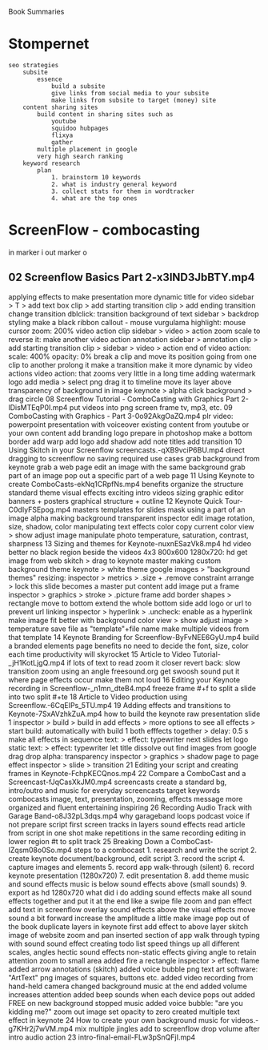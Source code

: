 Book Summaries

# Stompernet

	seo strategies
		subsite
			essence
				build a subsite
				give links from social media to your subsite
				make links from subsite to target (money) site
		content sharing sites
			build content in sharing sites such as
				youtube
				squidoo hubpages
				flixya
				gather
			multiple placement in google
			very high search ranking
		keyword research
			plan
				1. brainstorm 10 keywords
				2. what is industry general keyword
				3. collect stats for them in wordtracker
				4. what are the top ones

# ScreenFlow - combocasting

in marker
    i
out marker
    o
    
02 Screenflow Basics Part 2-x3lND3JbBTY.mp4
-------------------------------------------

applying effects to make presentation more dynamic
title for video
    sidebar > T > add text box
    clip > add starting transition
    clip > add ending transition
change transition
    dblclick: transition
background of text
    sidebar > backdrop
styling
    make a black ribbon
callout - mouse vurgulama
    highlight: mouse cursor
    zoom: 200%
video action
    clip
        sidebar > video > action
    zoom
    scale
    to reverse it:
        make another video action
annotation
    sidebar > annotation
    clip > add starting transition
    clip > sidebar > video > action
        end of video action:
            scale: 400%
            opacity: 0%
break a clip and move its position
going from one clip to another
    prolong it
    make a transition
make it more dynamic by video actions
    video action: that zooms very little
    in a long time
adding watermark logo
    add media > select png
    drag it to timeline
    move its layer above
transparency of background in image
    keynote > alpha
    click background > drag circle
08 Screenflow Tutorial - ComboCasting with Graphics Part 2-lDisMTEqP0I.mp4
    put videos into png screen frame
        tv, mp3, etc. 
09 ComboCasting with Graphics - Part 3-0o92AkgOaZQ.mp4
    plr video: powerpoint presentation with voiceover
        existing content
            from youtube or your own content
    add branding logo
        prepare in photoshop
            make a bottom border
            add warp
            add logo
            add shadow
    add note titles
        add transition
10 Using Skitch in your Screenflow screencasts.-qXB9vciP6BU.mp4
    direct dragging to screenflow
        no saving required
    use cases
        grab background from keynote
        grab a web page
        edit an image with the same background
        grab part of an image
        pop out a specific part of a web page
11 Using Keynote to create ComboCasts-ekNq1CRpfNs.mp4
    benefits
        organize the structure
        standard theme
        visual effects
        exciting intro videos
        sizing
        graphic editor
            banners + posters
        graphical structure + outline
12 Keynote Quick Tour-C0dIyFSEpog.mp4
    masters
        templates for slides
    mask
        using a part of an image
    alpha
        making background transparent
    inspector
        edit image
        rotation, size, shadow, color
        manipulating text
        effects
    color
        copy current color
    view > show adjust image
        manipulate photo
            temperature, saturation, contrast, sharpness
13 Sizing and themes for Keynote-nuxnESazVk8.mp4
    hd video better
        no black region beside the videos
    4x3
        800x600
        1280x720: hd
    get image from web
        skitch > drag to keynote master
    making custom background theme
        keynote > white theme
        google images > "background themes"
            resizing:
                inspector > metrics > .size + .remove constraint
        arrange > lock
            this slide becomes a master
    put content
        add image 
            put a frame
                inspector > graphics > stroke > .picture frame
        add border
            shapes > rectangle
            move to bottom
            extend the whole bottom side
            add logo or url
                to prevent url linking
                    inspector > hyperlink > .uncheck: enable as a hyperlink
        make image fit better with background color
            view > show adjust image > temperature
    save file as "template"+file name
    make multiple videos from that template
14 Keynote Branding for Screenflow-ByFvNEE6GyU.mp4
    build a branded elements page
        benefits
            no need to decide the font, size, color each time
            productivity will skyrocket
15 Article to Video Tutorial-_jH1KotLjgQ.mp4
    if lots of text to read
        zoom it closer
        revert back:
            slow transition
        zoom using an angle
    freesound.org
        get swoosh sound
        put it where page effects occur
        make them not loud
16 Editing your Keynote recording in Screenflow-_n1mn_dteB4.mp4
    freeze frame #+f
        to split a slide into two
    split #+te
18 Article to Video production using Screenflow.-6CqEIPs_5TU.mp4
19 Adding effects and transitions to Keynote-7SxAVzhkZuA.mp4
    how to build the keynote raw presentation
    slide 1
        inspector > build > build in
            add effects
        > more options
            to see all effects
            > start build: automatically with build 1
                both efffects together
                > delay: 0.5 s
        make all effects in sequence
        text: > effect: typewriter
    next slides
        let logo static
        text: > effect: typewriter
        let title dissolve out
    find images from google
        drag drop
        alpha: transparency
        inspector > graphics > shadow
    page to page effect
        inspector > slide > transition
21 Editing your script and creating frames in Keynote-FchpKECQnos.mp4
22 Compare a ComboCast and a Screencast-fJqCasXkJM0.mp4
    screencasts
        create a standard bg, intro/outro and music for everyday screencasts
        target keywords
    combocasts
        image, text, presentation, zooming, effects
        message more organized and fluent
        entertaining
        inspiring
26 Recording Audio Track with Garage Band-o8J32pL3dqs.mp4
    why garageband
        loops
        podcast
            voice if not
    prepare script first
    screen
        tracks
            in layers
        sound effects
    read article from script
        in one shot
            make repetitions in the same recording
    editing
        in lower region
        #t  to split track
25 Breaking Down a ComboCast-IZqsm08o0So.mp4
    steps to a combocast
        1. research and write the script
        2. create keynote document/background, edit script
        3. record the script
        4. capture images and elements
        5. record app walk-through (silent)
        6. record keynote presentation (1280x720)
        7. edit presentation
        8. add theme music and sound effects
            music is below
            sound effects above (small sounds)
        9. export as hd 1280x720
    what did i do 
        adding sound effects
            make all sound effects together and put it at the end
            like a swipe file
        zoom and pan effect
        add text in screenflow
        overlay sound effects above the visual effects
            move sound a bit forward
            increase the amplitude a little
        make image pop out of the book
            duplicate layers in keynote first
            add effect to above layer
        skitch image of website
            zoom and pan
        inserted section of app walk through
        typing with sound
            sound effect
        creating todo list
            speed things up
            all different scales, angles
            hectic sound effects
        non-static effects
            giving angle
            to retain attention
        zoom to small area
        added fire
            a rectangle
            inspector > effect: flame
        added arrow annotations (skitch)
        added voice bubble png
            text art
            software: "ArtText"
                png images of squares, buttons etc.
        added video recording from hand-held camera
        changed background music at the end
            added volume
            increases attention
        added beep sounds when each device pops out
        added FREE on new background
            stopped music
            added voice bubble: "are you kidding me?"
        zoom out image
            set opacity to zero
        created multiple text effect
            in keynote
24 How to create your own background music for videos.-g7KHr2j7wVM.mp4
    mix multiple jingles
    add to screenflow
        drop volume after intro
            audio action
23 intro-final-email-FLw3pSnQFjI.mp4


